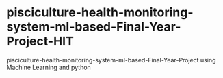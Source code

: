 # pisciculture-health-monitoring-system-ml-based-Final-Year-Project-HIT
pisciculture-health-monitoring-system-ml-based-Final-Year-Project using Machine Learning and python 

